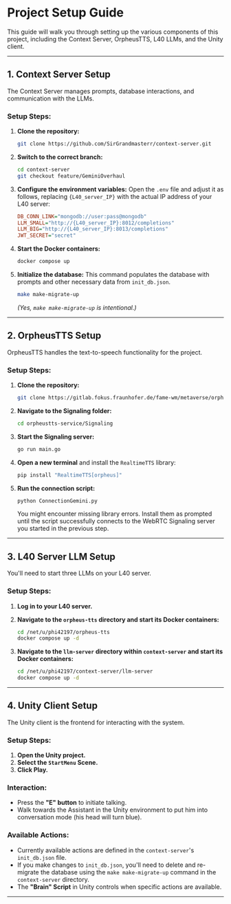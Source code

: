 

# Project Setup Guide

This guide will walk you through setting up the various components of this project, including the Context Server, OrpheusTTS, L40 LLMs, and the Unity client.

---

## 1. Context Server Setup

The Context Server manages prompts, database interactions, and communication with the LLMs.

### Setup Steps:

1.  **Clone the repository:**
    ```bash
    git clone https://github.com/SirGrandmasterr/context-server.git
    ```

2.  **Switch to the correct branch:**
    ```bash
    cd context-server
    git checkout feature/GeminiOverhaul
    ```

3.  **Configure the environment variables:**
    Open the `.env` file and adjust it as follows, replacing `{L40_server_IP}` with the actual IP address of your L40 server:

    ```ini
    DB_CONN_LINK="mongodb://user:pass@mongodb"
    LLM_SMALL="http://{L40_server_IP}:8012/completions"
    LLM_BIG="http://{L40_server_IP}:8013/completions"
    JWT_SECRET="secret"
    ```

4.  **Start the Docker containers:**
    ```bash
    docker compose up
    ```

5.  **Initialize the database:**
    This command populates the database with prompts and other necessary data from `init_db.json`.
    ```bash
    make make-migrate-up
    ```
    *(Yes, `make make-migrate-up` is intentional.)*

---

## 2. OrpheusTTS Setup

OrpheusTTS handles the text-to-speech functionality for the project.

### Setup Steps:

1.  **Clone the repository:**
    ```bash
    git clone https://gitlab.fokus.fraunhofer.de/fame-wm/metaverse/orpheustts-service/-/tree/main/Signaling?ref_type=heads orpheustts-service
    ```

2.  **Navigate to the Signaling folder:**
    ```bash
    cd orpheustts-service/Signaling
    ```

3.  **Start the Signaling server:**
    ```bash
    go run main.go
    ```

4.  **Open a new terminal** and install the `RealtimeTTS` library:
    ```bash
    pip install "RealtimeTTS[orpheus]"
    ```

5.  **Run the connection script:**
    ```bash
    python ConnectionGemini.py
    ```
    You might encounter missing library errors. Install them as prompted until the script successfully connects to the WebRTC Signaling server you started in the previous step.

---

## 3. L40 Server LLM Setup

You'll need to start three LLMs on your L40 server.

### Setup Steps:

1.  **Log in to your L40 server.**

2.  **Navigate to the `orpheus-tts` directory and start its Docker containers:**
    ```bash
    cd /net/u/phi42197/orpheus-tts
    docker compose up -d
    ```

3.  **Navigate to the `llm-server` directory within `context-server` and start its Docker containers:**
    ```bash
    cd /net/u/phi42197/context-server/llm-server
    docker compose up -d
    ```

---

## 4. Unity Client Setup

The Unity client is the frontend for interacting with the system.

### Setup Steps:

1.  **Open the Unity project.**
2.  **Select the `StartMenu` Scene.**
3.  **Click Play.**

### Interaction:

* Press the **"E" button** to initiate talking.
* Walk towards the Assistant in the Unity environment to put him into conversation mode (his head will turn blue).

### Available Actions:

* Currently available actions are defined in the `context-server`'s `init_db.json` file.
* If you make changes to `init_db.json`, you'll need to delete and re-migrate the database using the `make make-migrate-up` command in the `context-server` directory.
* The **"Brain" Script** in Unity controls when specific actions are available.

---
